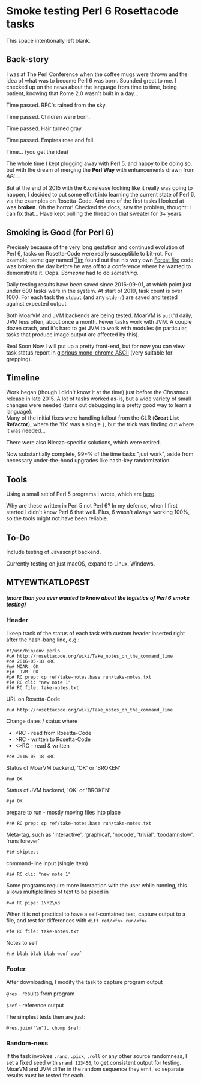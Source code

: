# Smoke testing Perl 6 Rosettacode tasks

This space intentionally left blank.

## Back-story

I was at The Perl Conference when the coffee mugs were thrown and the idea of 
what was to become Perl 6 was born. Sounded great to me. I checked up on the
news about the language from time to time, being patient, knowing that Rome 2.0 
wasn't built in a day...

Time passed. 
RFC's rained from the sky.

Time passed. 
Children were born. 

Time passed. 
Hair turned gray.

Time passed. 
Empires rose and fell.

Time... (you get the idea)

The whole time I kept plugging away with Perl 5, and happy to be doing so, but with the 
dream of merging the **Perl Way** with enhancements drawn from *APL*...

But at the end of 2015 with the 6.c release looking like it really was going to happen, 
I decided to put some effort into learning the current state of Perl 6, via the examples on Rosetta-Code.
And one of the first tasks I looked at was **broken**. Oh the horror! Checked the docs, saw the problem, thought:
I can fix that...  Have kept pulling the thread on that sweater for 3+ years.

## Smoking is Good (for Perl 6)

Precisely because of the very long gestation and continued evolution of Perl 6, 
tasks on Rosetta-Code were really susceptible to bit-rot. 
For example, some guy named
[Tim](http://rosettacode.org/wiki/User:TimToady) found out 
that his very own 
[Forest fire](http://rosettacode.org/wiki/Forest_fire) 
code was broken the day before he was off to a conference
where he wanted to demonstrate it. Oops. *Someone* had to do *something*.

Daily testing results have been saved since 2016-09-01, at which point just under 600
tasks were in the system.  At start of 2019, task count is over 1000.  For each
task the `stdout` (and any `stderr`) are saved and tested against expected output 

Both MoarVM and JVM backends are being tested.  MoarVM is `pull`'d daily, JVM less often,
about once a month.  Fewer tasks work with JVM.  A couple
dozen crash, and it's hard to get JVM to work with modules (in particular, tasks that produce image 
output are affected by this).

Real Soon Now I will put up a pretty front-end, but for now you can view
task status report in 
[glorious mono-chrome ASCII](meta/task.txt) (very suitable for grepping).

## Timeline

Work began (though I didn't know it at the time) just before the *Christmas* release
in late 2015. A lot of tasks worked as-is, but a wide variety of small changes were needed (turns out 
debugging is a pretty good way to learn a language).   
Many of the initial fixes were handling fallout from the GLR (**Great List Refactor**), 
where the 'fix' was a single `|`, but the trick was finding out where it was needed...

There were also Niecza-specific solutions, which were retired.

Now substantially complete, 99+% of the time tasks "just work",
aside from necessary under-the-hood upgrades like hash-key randomization.

## Tools

Using a small set of Perl 5 programs I wrote, which are [here](./bin).

Why are these written in Perl 5 not Perl 6?  In my defense, when I first started I didn't
know Perl 6 that well. Plus, 6 wasn't always working 100%, so the tools might not have been
reliable.

## To-Do

Include testing of Javascript backend.

Currently testing on just macOS, expand to Linux, Windows.

## MTYEWTKATLOP6ST
##### (more than you ever wanted to know about the logistics of Perl 6 smoke testing)

### Header

I keep track of the status of each task with custom header inserted right after
the hash-bang line, e.g.:  

```
#!/usr/bin/env perl6
#u# http://rosettacode.org/wiki/Take_notes_on_the_command_line
#c# 2016-05-18 <RC
#m# MOAR: OK
#j#  JVM: OK
#p# RC prep: cp ref/take-notes.base run/take-notes.txt
#i# RC cli: "new note 1"
#f# RC file: take-notes.txt
```

URL on Rosetta-Code
```
#u# http://rosettacode.org/wiki/Take_notes_on_the_command_line
```

Change dates / status where
* <RC - read from Rosetta-Code
* &gt;RC - written to Rosetta-Code
* <>RC - read & written 
```
#c# 2016-05-18 <RC
```

Status of MoarVM backend, 'OK' or 'BROKEN'
```
#m# OK
```

Status of JVM backend, 'OK' or 'BROKEN'
```
#j# OK
```

prepare to run - mostly moving files into place
```
#r# RC prep: cp ref/take-notes.base run/take-notes.txt
```

Meta-tag, such as 'interactive', 'graphical', 'nocode', 'trivial', 'toodamnslow', 'runs forever'
```
#t# skiptest
```

command-line input (single item)
```
#i# RC cli: "new note 1"
```

Some programs require more interaction with the user while running,
this allows multiple lines of text to be piped in
```
#=# RC pipe: 1\n2\n3
```

When it is not practical to have a self-contained test, capture
output to a file, and test for differences with
`diff ref/<fn> run/<fn>`
```
#f# RC file: take-notes.txt
```

Notes to self
```
#n# blah blah blah woof woof
```

### Footer

After downloading, I modify the task to capture program output

`@res` - results from program

`$ref` - reference output

The simplest tests then are just:
```
@res.join("\n"), chomp $ref;
```

### Random-ness

If the task involves `.rand`, `.pick`, `.roll` or any other source randomness, I set
a fixed seed with `srand 123456`, to get consistent output for testing. 
MoarVM and JVM differ in the random sequence they emit, 
so separate results must be tested for each.
